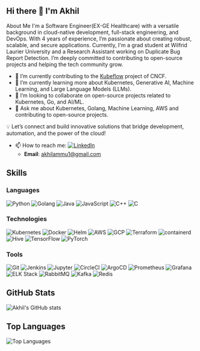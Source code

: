 ## Hi there 👋 I'm Akhil

About Me
I'm a Software Engineer(EX-GE Healthcare) with a versatile background in cloud-native development, full-stack engineering, and DevOps. With 4 years of experience, I’m passionate about creating robust, scalable, and secure applications. Currently, I'm a grad student at Wilfrid Laurier University and a Research Assistant working on Duplicate Bug Report Detection. I’m deeply committed to contributing to open-source projects and helping the tech community grow.

- 🔭 I’m currently contributing to the [Kubeflow](https://github.com/kubeflow) project of CNCF.
- 🌱 I’m currently learning more about Kubernetes, Generative AI, Machine Learning, and Large Language Models (LLMs).
- 👯 I’m looking to collaborate on open-source projects related to Kubernetes, Go, and AI/ML.
- 💬 Ask me about Kubernetes, Golang, Machine Learning, AWS and contributing to open-source projects.

💡 Let’s connect and build innovative solutions that bridge development, automation, and the power of the cloud!
- 📫 How to reach me: 
  [![LinkedIn](https://img.shields.io/badge/LinkedIn-blue?style=for-the-badge&logo=linkedin&logoColor=white)](https://www.linkedin.com/in/akhil-a-62495512b/)
  - **Email**: akhilammu1@gmail.com

## Skills
### Languages
![Python](https://img.shields.io/badge/Python-3776AB?style=for-the-badge&logo=python&logoColor=white)
![Golang](https://img.shields.io/badge/Go-00ADD8?style=for-the-badge&logo=go&logoColor=white)
![Java](https://img.shields.io/badge/Java-007396?style=for-the-badge&logo=java&logoColor=white)
![JavaScript](https://img.shields.io/badge/JavaScript-F7DF1E?style=for-the-badge&logo=javascript&logoColor=black)
![C++](https://img.shields.io/badge/C++-00599C?style=for-the-badge&logo=cplusplus&logoColor=white)
![C](https://img.shields.io/badge/C-00599C?style=for-the-badge&logo=c&logoColor=white)

### Technologies
![Kubernetes](https://img.shields.io/badge/Kubernetes-326CE5?style=for-the-badge&logo=kubernetes&logoColor=white)
![Docker](https://img.shields.io/badge/Docker-2496ED?style=for-the-badge&logo=docker&logoColor=white)
![Helm](https://img.shields.io/badge/Helm-0F1689?style=for-the-badge&logo=helm&logoColor=white)
![AWS](https://img.shields.io/badge/Amazon_AWS-232F3E?style=for-the-badge&logo=amazonaws&logoColor=white)
![GCP](https://img.shields.io/badge/Google_Cloud-4285F4?style=for-the-badge&logo=googlecloud&logoColor=white)
![Terraform](https://img.shields.io/badge/Terraform-623CE4?style=for-the-badge&logo=terraform&logoColor=white)
![containerd](https://img.shields.io/badge/containerd-575757?style=for-the-badge&logo=containerd&logoColor=white)
![Hive](https://img.shields.io/badge/Hive-FDEE21?style=for-the-badge&logo=apachehive&logoColor=black)
![TensorFlow](https://img.shields.io/badge/TensorFlow-FF6F00?style=for-the-badge&logo=tensorflow&logoColor=white)
![PyTorch](https://img.shields.io/badge/PyTorch-EE4C2C?style=for-the-badge&logo=pytorch&logoColor=white)

### Tools
![Git](https://img.shields.io/badge/Git-F05032?style=for-the-badge&logo=git&logoColor=white)
![Jenkins](https://img.shields.io/badge/Jenkins-D24939?style=for-the-badge&logo=jenkins&logoColor=white)
![Jupyter](https://img.shields.io/badge/Jupyter-F37626?style=for-the-badge&logo=jupyter&logoColor=white)
![CircleCI](https://img.shields.io/badge/CircleCI-343434?style=for-the-badge&logo=circleci&logoColor=white)
![ArgoCD](https://img.shields.io/badge/ArgoCD-FA4D57?style=for-the-badge&logo=argo&logoColor=white)
![Prometheus](https://img.shields.io/badge/Prometheus-E6522C?style=for-the-badge&logo=prometheus&logoColor=white)
![Grafana](https://img.shields.io/badge/Grafana-F46800?style=for-the-badge&logo=grafana&logoColor=white)
![ELK Stack](https://img.shields.io/badge/ELK_Stack-005571?style=for-the-badge&logo=elastic&logoColor=white)
![RabbitMQ](https://img.shields.io/badge/RabbitMQ-FF6600?style=for-the-badge&logo=rabbitmq&logoColor=white)
![Kafka](https://img.shields.io/badge/Apache_Kafka-231F20?style=for-the-badge&logo=apachekafka&logoColor=white)
![Redis](https://img.shields.io/badge/Redis-DC382D?style=for-the-badge&logo=redis&logoColor=white)

## GitHub Stats
![Akhil's GitHub stats](https://github-readme-stats.vercel.app/api?username=akhilsaivenkata&show_icons=true&theme=radical)

## Top Languages
![Top Languages](https://github-readme-stats.vercel.app/api/top-langs/?username=akhilsaivenkata&layout=compact&theme=radical)
